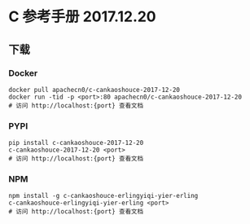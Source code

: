 # C 参考手册 2017.12.20

## 下载

### Docker

```
docker pull apachecn0/c-cankaoshouce-2017-12-20
docker run -tid -p <port>:80 apachecn0/c-cankaoshouce-2017-12-20
# 访问 http://localhost:{port} 查看文档
```

### PYPI

```
pip install c-cankaoshouce-2017-12-20
c-cankaoshouce-2017-12-20 <port>
# 访问 http://localhost:{port} 查看文档
```

### NPM

```
npm install -g c-cankaoshouce-erlingyiqi-yier-erling
c-cankaoshouce-erlingyiqi-yier-erling <port>
# 访问 http://localhost:{port} 查看文档
```
